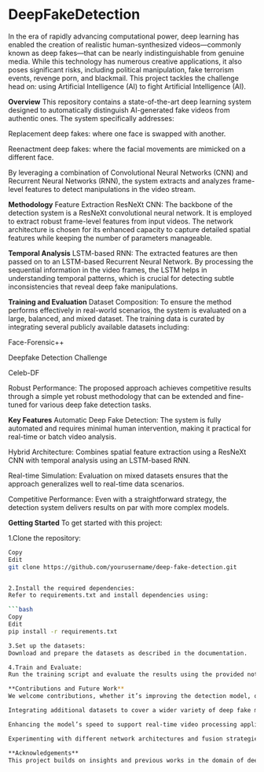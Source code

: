 # DeepFakeDetection
In the era of rapidly advancing computational power, deep learning has enabled the creation of realistic human-synthesized videos—commonly known as deep fakes—that can be nearly indistinguishable from genuine media. While this technology has numerous creative applications, it also poses significant risks, including political manipulation, fake terrorism events, revenge porn, and blackmail. This project tackles the challenge head on: using Artificial Intelligence (AI) to fight Artificial Intelligence (AI).

**Overview**
This repository contains a state-of-the-art deep learning system designed to automatically distinguish AI-generated fake videos from authentic ones. The system specifically addresses:

Replacement deep fakes: where one face is swapped with another.

Reenactment deep fakes: where the facial movements are mimicked on a different face.

By leveraging a combination of Convolutional Neural Networks (CNN) and Recurrent Neural Networks (RNN), the system extracts and analyzes frame-level features to detect manipulations in the video stream.

**Methodology**
Feature Extraction
ResNeXt CNN:
The backbone of the detection system is a ResNeXt convolutional neural network. It is employed to extract robust frame-level features from input videos. The network architecture is chosen for its enhanced capacity to capture detailed spatial features while keeping the number of parameters manageable.

**Temporal Analysis**
LSTM-based RNN:
The extracted features are then passed on to an LSTM-based Recurrent Neural Network. By processing the sequential information in the video frames, the LSTM helps in understanding temporal patterns, which is crucial for detecting subtle inconsistencies that reveal deep fake manipulations.

**Training and Evaluation**
Dataset Composition:
To ensure the method performs effectively in real-world scenarios, the system is evaluated on a large, balanced, and mixed dataset. The training data is curated by integrating several publicly available datasets including:

Face-Forensic++

Deepfake Detection Challenge

Celeb-DF

Robust Performance:
The proposed approach achieves competitive results through a simple yet robust methodology that can be extended and fine-tuned for various deep fake detection tasks.

**Key Features**
Automatic Deep Fake Detection:
The system is fully automated and requires minimal human intervention, making it practical for real-time or batch video analysis.

Hybrid Architecture:
Combines spatial feature extraction using a ResNeXt CNN with temporal analysis using an LSTM-based RNN.

Real-time Simulation:
Evaluation on mixed datasets ensures that the approach generalizes well to real-time data scenarios.

Competitive Performance:
Even with a straightforward strategy, the detection system delivers results on par with more complex models.

**Getting Started**
To get started with this project:

1.Clone the repository:

```bash
Copy
Edit
git clone https://github.com/yourusername/deep-fake-detection.git


2.Install the required dependencies:
Refer to requirements.txt and install dependencies using:

```bash
Copy
Edit
pip install -r requirements.txt

3.Set up the datasets:
Download and prepare the datasets as described in the documentation.

4.Train and Evaluate:
Run the training script and evaluate the results using the provided notebooks and scripts.

**Contributions and Future Work**
We welcome contributions, whether it’s improving the detection model, optimizing the pipeline for better performance, or expanding the system to handle new deep fake techniques. Future directions include:

Integrating additional datasets to cover a wider variety of deep fake manipulations.

Enhancing the model’s speed to support real-time video processing applications.

Experimenting with different network architectures and fusion strategies for improved accuracy.

**Acknowledgements**
This project builds on insights and previous works in the domain of deep fake research. Special thanks to the creators of the Face-Forensic++, Deepfake Detection Challenge, and Celeb-DF datasets for making their data publicly available.


